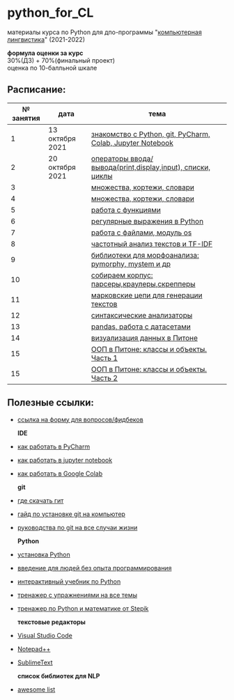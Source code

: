 # python_for_CL
материалы курса по Python для дпо-программы "[компьютерная лингвистика](https://addenda.hse.ru/computational-linguistics)" (2021-2022)

**формула оценки за курс**<br>
30%(ДЗ) + 70%(финальный проект)<br>
оценка по 10-балльной шкале
  
## Расписание: 

|№ занятия|дата|тема|
|-|-|-|
|1|13 октября 2021|[знакомство с Python, git, PyCharm, Colab, Jupyter Notebook](https://github.com/nstsj/python_for_CL/tree/master/class1)|
|2|20 октября 2021|[операторы ввода/вывода(print,display,input), списки, циклы](https://github.com/nstsj/python_for_CL/tree/master/io%2C%20lists%2C%20cycles)|
|3||[множества, кортежи, словари](https://github.com/nstsj/python_for_CL/tree/master/sets%2C%20tuples%2C%20dicts)|
|4||[множества, кортежи, словари](https://github.com/nstsj/python_for_CL/tree/master/sets%2C%20tuples%2C%20dicts)|
|5||[работа с функциями](https://github.com/nstsj/python_for_CL/tree/master/functions)|
|6||[регулярные выражения в Python](https://github.com/nstsj/python_for_CL/tree/master/regexes)|
|7||[работа с файлами, модуль os](https://github.com/nstsj/python_for_CL/tree/master/files%20and%20system)|
|8||[частотный анализ текстов и TF-IDF](https://github.com/sjut/DPO_Materials/blob/master/%D0%9F%D1%80%D0%B0%D0%BA%D1%82%D0%B8%D1%87%D0%B5%D1%81%D0%BA%D0%B8%D0%B5%20%D0%B7%D0%B0%D0%BD%D1%8F%D1%82%D0%B8%D1%8F/freq_analysis_tf_idf.ipynb)|
|9||[библиотеки для морфоанализа: pymorphy, mystem и др](https://github.com/nstsj/python_for_CL/tree/master/morpho-analysis)|
|10||[собираем корпус: парсеры,краулеры,скрепперы](https://github.com/nstsj/python_for_CL/tree/master/data_parsers)|
|11||[марковские цепи для генерации текстов](https://github.com/nstsj/python_for_CL/tree/master/markov_textgen)|
|12||[синтаксические анализаторы](https://github.com/nstsj/python_for_CL/tree/master/syntax_parsing)|
|13||[pandas, работа с датасетами](https://github.com/nstsj/python_for_CL/tree/master/pandas)|
|14||[визуализация данных в Питоне](https://github.com/nstsj/python_for_CL/blob/master/dataviz/python_viz_mpl_seaborn.ipynb)|
|15||[ООП в Питоне: классы и объекты. Часть 1](https://github.com/nstsj/python_for_CL/tree/master/OOP)|
|15||[ООП в Питоне: классы и объекты. Часть 2](https://github.com/nstsj/python_for_CL/blob/master/OOP/OOP-2_libraries.ipynb)|


## Полезные ссылки:

* [ссылка на форму для вопросов/фидбеков](https://forms.gle/3aycLhcVfpPmZCA77)<br>

  **IDE**
* [как работать в PyCharm](https://py-charm.blogspot.com/2017/09/blog-post.html)
* [как работать в jupyter notebook](https://devpractice.ru/python-lesson-6-work-in-jupyter-notebook/)
* [как работать в Google Colab](https://towardsdatascience.com/getting-started-with-google-colab-f2fff97f594c) <br>

  **git**
* [где скачать гит](https://git-scm.com/downloads)
* [гайд по установке git на компьютер](https://githowto.com/ru)
* [руководства по git на все случаи жизни](https://guides.github.com/) <br>

  **Python**
* [установка Python](https://www.python.org/downloads/)
* [введение для людей без опыта программирования](https://wiki.python.org/moin/BeginnersGuide/NonProgrammers)
* [интерактивный учебник по Python](https://snakify.org/ru)
* [тренажер с упражнениями на все темы](https://www.w3resource.com/python-exercises/python-basic-exercises.php) 
* [тренажер по Python и математике от Stepik](https://stepik.org/course/3356/promo#toc) <br>

  **текстовые редакторы**
* [Visual Studio Code](https://code.visualstudio.com/)
* [Notepad++](https://notepad-plus-plus.org/downloads/v7.7.1/)
* [SublimeText](https://www.sublimetext.com/3) <br>


  **список библиотек для NLP**
* [awesome list](https://github.com/keon/awesome-nlp#user-content-python)
